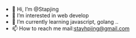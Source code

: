 - 👋 Hi, I’m @Stapjing
- 👀 I’m interested in web develop
- 🌱 I’m currently learning javascript, golang ..
- 📫 How to reach me mail:stayhpjing@gmail.com

<!---
Stapjing/Stapjing is a ✨ special ✨ repository because its `README.md` (this file) appears on your GitHub profile.
You can click the Preview link to take a look at your changes.
--->
